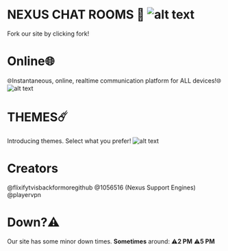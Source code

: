 # NEXUS CHAT ROOMS 💬 ![alt text](https://nexus-chat-rooms.github.io/nexuschatroom/nexus.png)
Fork our site by clicking fork!

# Online🌐
🌐Instantaneous, online, realtime communication platform for ALL devices!🌐 ![alt text](https://nexus-chat-rooms.github.io/nexuschatroom/onlinereadme.jpeg)

# THEMES☄️
Introducing themes. Select what you prefer! ![alt text](https://nexus-chat-rooms.github.io/nexuschatroom/themesreadme.jpeg)

# Creators
@flixifytvisbackformoregithub
@1056516 (Nexus Support Engines)
@playervpn

# Down?⚠️
Our site has some minor down times. **Sometimes** around: 
⚠️**2 PM**
⚠️**5 PM**
